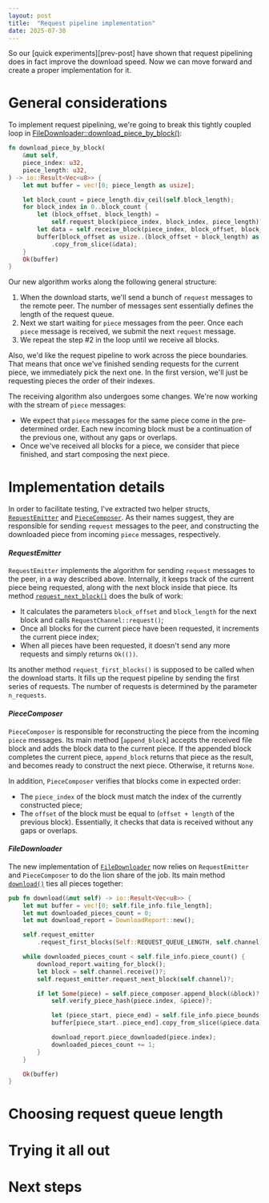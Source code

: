 ```yaml
---
layout: post
title:  "Request pipeline implementation"
date: 2025-07-30
---
```


So our [quick experiments][prev-post] have shown that request pipelining does in fact improve the download speed. Now we can move forward and create a proper implementation for it. 

# General considerations 

To implement request pipelining, we're going to break this tightly coupled loop in [FileDownloader::download_piece_by_block()](https://github.com/tindandelion/rust-bittorrent-client/blob/0.0.8/src/downloader/file_downloader.rs#L149): 

```rust 
fn download_piece_by_block(
    &mut self,
    piece_index: u32,
    piece_length: u32,
) -> io::Result<Vec<u8>> {
    let mut buffer = vec![0; piece_length as usize];

    let block_count = piece_length.div_ceil(self.block_length);
    for block_index in 0..block_count {
        let (block_offset, block_length) =
            self.request_block(piece_index, block_index, piece_length)?;
        let data = self.receive_block(piece_index, block_offset, block_length)?;
        buffer[block_offset as usize..(block_offset + block_length) as usize]
            .copy_from_slice(&data);
    }
    Ok(buffer)
}
```

Our new algorithm works along the following general structure: 


1. When the download starts, we'll send a bunch of `request` messages to the remote peer. The number of messages sent essentially defines the length of the request queue. 
2. Next we start waiting for `piece` messages from the peer. Once each `piece` message is received, we submit the next `request` message. 
3. We repeat the step #2 in the loop until we receive all blocks. 

Also, we'd like the request pipeline to work across the piece boundaries. That means that once we've finished sending requests for the current piece, we immediately pick the next one. In the first version, we'll just be requesting pieces the order of their indexes. 

The receiving algorithm also undergoes some changes. We're now working with the stream of `piece` messages: 

* We expect that `piece` messages for the same piece come in the pre-determined order. Each new incoming block must be a continuation of the previous one, without any gaps or overlaps. 
* Once we've received all blocks for a piece, we consider that piece finished, and start composing the next piece. 


# Implementation details 

In order to facilitate testing, I've extracted two helper structs, [`RequestEmitter`]() and [`PieceComposer`](). As their names suggest, they are responsible for sending `request` messages to the peer, and constructing the downloaded piece from incoming `piece` messages, respectively. 

#### _RequestEmitter_

`RequestEmitter` implements the algorithm for sending `request` messages to the peer, in a way described above. Internally, it keeps track of the current piece being requested, along with the next block inside that piece. Its method [`request_next_block()`]() does the bulk of work: 

* It calculates the parameters `block_offset` and `block_length` for the next block and calls `RequestChannel::request()`; 
* Once all blocks for the current piece have been requested, it increments the current piece index;
* When all pieces have been requested, it doesn't send any more requests and simply returns `Ok(())`. 

Its another method `request_first_blocks()` is supposed to be called when the download starts. It fills up the request pipeline by sending the first series of requests. The number of requests is determined by the parameter `n_requests`. 

#### _PieceComposer_

`PieceComposer` is responsible for reconstructing the piece from the incoming `piece` messages. Its main method [`append_block`] accepts the received file block and adds the block data to the current piece. If the appended block completes the current piece, `append_block` returns that piece as the result, and becomes ready to construct the next piece. Otherwise, it returns `None`. 

In addition, `PieceComposer` verifies that blocks come in expected order: 
* The `piece_index` of the block must match the index of the currently constructed piece; 
* The `offset` of the block must be equal to (`offset + length` of the previous block). Essentially, it checks that data is received without any gaps or overlaps.  

#### _FileDownloader_ 

The new implementation of [`FileDownloader`]() now relies on `RequestEmitter` and `PieceComposer` to do the lion share of the job. Its main method [`download()`]() ties all pieces together: 

```rust
pub fn download(&mut self) -> io::Result<Vec<u8>> {
    let mut buffer = vec![0; self.file_info.file_length];
    let mut downloaded_pieces_count = 0;
    let mut download_report = DownloadReport::new();

    self.request_emitter
        .request_first_blocks(Self::REQUEST_QUEUE_LENGTH, self.channel)?;

    while downloaded_pieces_count < self.file_info.piece_count() {
        download_report.waiting_for_block();
        let block = self.channel.receive()?;
        self.request_emitter.request_next_block(self.channel)?;

        if let Some(piece) = self.piece_composer.append_block(&block)? {
            self.verify_piece_hash(piece.index, &piece)?;

            let (piece_start, piece_end) = self.file_info.piece_bounds(piece.index);
            buffer[piece_start..piece_end].copy_from_slice(&piece.data);

            download_report.piece_downloaded(piece.index);
            downloaded_pieces_count += 1;
        }
    }

    Ok(buffer)
}
```

# Choosing request queue length 

# Trying it all out 

# Next steps
